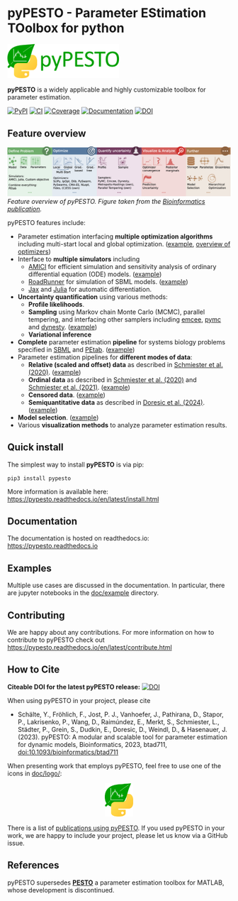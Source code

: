 # pyPESTO - Parameter EStimation TOolbox for python

<img src="https://raw.githubusercontent.com/ICB-DCM/pyPESTO/master/doc/logo/logo_wordmark.png" width="50%" alt="pyPESTO logo"/>

**pyPESTO** is a widely applicable and highly customizable toolbox for
parameter estimation.

[![PyPI](https://badge.fury.io/py/pypesto.svg)](https://badge.fury.io/py/pypesto)
[![CI](https://github.com/ICB-DCM/pyPESTO/workflows/CI/badge.svg)](https://github.com/ICB-DCM/pyPESTO/actions)
[![Coverage](https://codecov.io/gh/ICB-DCM/pyPESTO/branch/master/graph/badge.svg)](https://codecov.io/gh/ICB-DCM/pyPESTO)
[![Documentation](https://readthedocs.org/projects/pypesto/badge/?version=latest)](https://pypesto.readthedocs.io)
[![DOI](https://zenodo.org/badge/DOI/10.5281/zenodo.2553546.svg)](https://doi.org/10.5281/zenodo.2553546)

## Feature overview

![](https://raw.githubusercontent.com/ICB-DCM/pyPESTO/main/doc/gfx/concept_pypesto.png)
*Feature overview of pyPESTO. Figure taken from the [Bioinformatics publication](https://doi.org/10.1093/bioinformatics/btad711).*

pyPESTO features include:

* Parameter estimation interfacing **multiple optimization algorithms** including
  multi-start local and global optimization. ([example](https://pypesto.readthedocs.io/en/latest/example/getting_started.html),
  [overview of optimizers](https://pypesto.readthedocs.io/en/latest/api/pypesto.optimize.html))
* Interface to **multiple simulators** including
  * [AMICI](https://github.com/AMICI-dev/AMICI/) for efficient simulation and
    sensitivity analysis of ordinary differential equation (ODE) models. ([example](https://pypesto.readthedocs.io/en/latest/example/amici.html))
  * [RoadRunner](https://libroadrunner.org/) for simulation of SBML models. ([example](https://pypesto.readthedocs.io/en/latest/example/roadrunner.html))
  * [Jax](https://jax.readthedocs.io/en/latest/quickstart.html) and
    [Julia](https://julialang.org) for automatic differentiation.
* **Uncertainty quantification** using various methods:
  * **Profile likelihoods**.
  * **Sampling** using Markov chain Monte Carlo (MCMC), parallel tempering, and
    interfacing other samplers including [emcee](https://emcee.readthedocs.io/en/stable/),
    [pymc](https://www.pymc.io/welcome.html) and
    [dynesty](https://dynesty.readthedocs.io/en/stable/).
    ([example](https://pypesto.readthedocs.io/en/latest/example/sampler_study.html))
  * **Variational inference**
* **Complete** parameter estimation **pipeline** for systems biology problems specified in
  [SBML](http://sbml.org/) and [PEtab](https://github.com/PEtab-dev/PEtab).
  ([example](https://pypesto.readthedocs.io/en/latest/example/petab_import.html))
* Parameter estimation pipelines for **different modes of data**:
  * **Relative (scaled and offset) data** as described in
    [Schmiester et al. (2020)](https://doi.org/10.1093/bioinformatics/btz581).
    ([example](https://pypesto.readthedocs.io/en/latest/example/relative_data.html))
  * **Ordinal data** as described in
    [Schmiester et al. (2020)](https://doi.org/10.1007/s00285-020-01522-w) and
    [Schmiester et al. (2021)](https://doi.org/10.1093/bioinformatics/btab512).
    ([example](https://pypesto.readthedocs.io/en/latest/example/ordinal_data.html))
  * **Censored data**. ([example](https://pypesto.readthedocs.io/en/latest/example/censored_data.html))
  * **Semiquantitative data** as described in [Doresic et al. (2024)](https://doi.org/10.1093/bioinformatics/btae210). ([example](https://pypesto.readthedocs.io/en/latest/example/semiquantitative_data.html))
* **Model selection**. ([example](https://pypesto.readthedocs.io/en/latest/example/model_selection.html))
* Various **visualization methods** to analyze parameter estimation results.

## Quick install

The simplest way to install **pyPESTO** is via pip:

```shell
pip3 install pypesto
```

More information is available here:
https://pypesto.readthedocs.io/en/latest/install.html

## Documentation

The documentation is hosted on readthedocs.io:
<https://pypesto.readthedocs.io>

## Examples

Multiple use cases are discussed in the documentation. In particular, there are
jupyter notebooks in the [doc/example](doc/example) directory.

## Contributing

We are happy about any contributions. For more information on how to contribute
to pyPESTO check out
<https://pypesto.readthedocs.io/en/latest/contribute.html>

## How to Cite

**Citeable DOI for the latest pyPESTO release:**
[![DOI](https://zenodo.org/badge/DOI/10.5281/zenodo.2553546.svg)](https://doi.org/10.5281/zenodo.2553546)

When using pyPESTO in your project, please cite
* Schälte, Y., Fröhlich, F., Jost, P. J., Vanhoefer, J., Pathirana, D., Stapor, P.,
  Lakrisenko, P., Wang, D., Raimúndez, E., Merkt, S., Schmiester, L., Städter, P.,
  Grein, S., Dudkin, E., Doresic, D., Weindl, D., & Hasenauer, J. (2023). pyPESTO: A
  modular and scalable tool for parameter estimation for dynamic models,
  Bioinformatics, 2023, btad711, [doi:10.1093/bioinformatics/btad711](https://doi.org/10.1093/bioinformatics/btad711)

When presenting work that employs pyPESTO, feel free to use one of the icons in
[doc/logo/](doc/logo):

<p align="center">
  <img src="https://raw.githubusercontent.com/ICB-DCM/pyPESTO/main/doc/logo/logo.png" height="75" alt="pyPESTO Logo">
</p>

There is a list of [publications using pyPESTO](https://pypesto.readthedocs.io/en/latest/references.html).
If you used pyPESTO in your work, we are happy to include
your project, please let us know via a GitHub issue.

## References

pyPESTO supersedes [**PESTO**](https://github.com/ICB-DCM/PESTO/) a parameter estimation
toolbox for MATLAB, whose development is discontinued.
